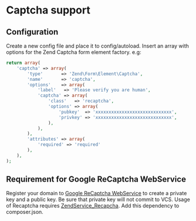 # Captcha support

## Configuration

Create a new config file and place it to config/autoload. Insert an array with options
for the Zend Captcha form element factory. e.g:

```php
return array(
    'captcha' => array(
        'type'       => 'Zend\Form\Element\Captcha',
        'name'       => 'captcha',
        'options'    => array(
            'label'   => 'Please verify you are human',
            'captcha' => array(
                'class'   => 'recaptcha',
                'options' => array(
                    'pubkey'  => 'xxxxxxxxxxxxxxxxxxxxxxxxxxxxx',
                    'privkey' => 'xxxxxxxxxxxxxxxxxxxxxxxxxxxxx',
                ),
            ),
        ),
        'attributes' => array(
            'required' => 'required'
        ),
    ),
);
```

## Requirement for Google ReCaptcha WebService

Register your domain to [Google ReCaptcha WebService](http://recaptcha.net/) to
create a private key and a public key. Be sure that private key will not commit to VCS.
Usage of Recaptcha requires [ZendService_Recapcha](https://github.com/zendframework/ZendService_ReCaptcha).
Add this dependency to composer.json.

